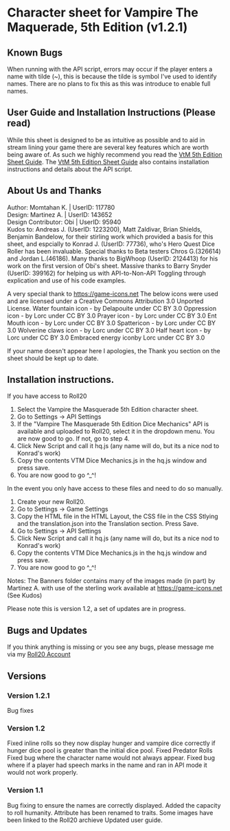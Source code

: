 # Character sheet for Vampire The Maquerade, 5th Edition (v1.2.1)

## Known Bugs

When running with the API script, errors may occur if the player enters a name with tilde (\~), this is because the tilde is symbol I've used to identify names. There are no plans to fix this as this was introduce to enable full names.

## User Guide and Installation Instructions (Please read)

While this sheet is designed to be as intuitive as possible and to aid in stream lining your game there are several key features which are worth being aware of. As such we highly recommend you read the [VtM 5th Edition Sheet Guide](https://wiki.roll20.net/Vampire_The_Masquerade_5th_edition#Welcome_to_The_World_of_Darkness). The [VtM 5th Edition Sheet Guide](https://wiki.roll20.net/Vampire_The_Masquerade_5th_edition#Welcome_to_The_World_of_Darkness) also contains installation instructions and details about the API script.

## About Us and Thanks

Author: Momtahan K. | UserID: 117780  
Design: Martinez A. | UserID: 143652  
Design Contributor: Obi | UserID: 95940  
Kudos to: Andreas J. (UserID: 1223200), Matt Zaldivar, Brian Shields, Benjamin Bandelow, for their stirling work which provided a basis for this sheet, and espcially to Konrad J. (UserID: 77736), who's Hero Quest Dice Roller has been invaluable. Special thanks to Beta testers Chros G.(326614) and Jordan L.(46186). Many thanks to BigWhoop (UserID: 2124413) for his work on the first version of Obi's sheet. Massive thanks to Barry Snyder (UserID: 399162) for helping us with API-to-Non-API Toggling through explication and use of his code examples.

A very special thank to https://game-icons.net The below icons were used and are licensed under a Creative Commons Attribution 3.0 Unported License. Water fountain icon - by Delapouite under CC BY 3.0 Oppression icon - by Lorc under CC BY 3.0 Prayer icon - by Lorc under CC BY 3.0 Ent Mouth icon - by Lorc under CC BY 3.0 Spattericon - by Lorc under CC BY 3.0 Wolverine claws icon - by Lorc under CC BY 3.0 Half heart icon - by Lorc under CC BY 3.0 Embraced energy iconby Lorc under CC BY 3.0

If your name doesn't appear here I apologies, the Thank you section on the sheet should be kept up to date.

## Installation instructions.
If you have access to Roll20
1. Select the Vampire the Masquerade 5th Edition character sheet.
2. Go to Settings -> API Settings
3. If the "Vampire The Masquerade 5th Edition Dice Mechanics" API is available and uploaded to Roll20, select it in the dropdown menu. You are now good to go. If not, go to step 4.
4. Click New Script and call it hq.js (any name will do, but its a nice nod to Konrad's work)
5. Copy the contents VTM Dice Mechanics.js in the hq.js window and press save.
7. You are now good to go ^_^!


In the event you only have access to these files and need to do so manually.  

1. Create your new Roll20.
2. Go to Settings -> Game Settings
3. Copy the HTML file in the HTML Layout, the CSS file in the CSS Stlying and the translation.json into the Translation section. Press Save.
4. Go to Settings -> API Settings
5. Click New Script and call it hq.js (any name will do, but its a nice nod to Konrad's work)
6. Copy the contents VTM Dice Mechanics.js in the hq.js window and press save.
7. You are now good to go ^_^!

Notes: 
The Banners folder contains many of the images made (in part) by Martinez A. with use of the sterling work available at https://game-icons.net  (See Kudos)

Please note this is version 1.2, a set of updates are in progress.

## Bugs and Updates

If you think anything is missing or you see any bugs, please message me via my [Roll20 Account](https://app.roll20.net/users/117780/)

## Versions

### Version 1.2.1
Bug fixes

### Version 1.2
Fixed inline rolls so they now display hunger and vampire dice correctly if hunger dice pool is greater than the initial dice pool.
Fixed Predator Rolls
Fixed bug where the character name would not always appear.
Fixed bug where if a player had speech marks in the name and ran in API mode it would not work properly.

### Version 1.1
Bug fixing to ensure the names are correctly displayed. 
Added the capacity to roll humanity.
Attribute has been renamed to traits.
Some images have been linked to the Roll20 archieve
Updated user guide.